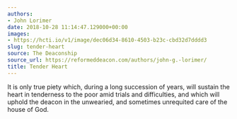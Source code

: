 ```yaml
---
authors:
- John Lorimer
date: 2018-10-28 11:14:47.129000+00:00
images:
- https://hcti.io/v1/image/dec06d34-8610-4503-b23c-cbd32d7dddd3
slug: tender-heart
source: The Deaconship
source_url: https://reformeddeacon.com/authors/john-g.-lorimer/
title: Tender Heart
---
```


It is only true piety which, during a long succession of years, will sustain the heart in tenderness to the poor amid trials and difficulties, and which will uphold the deacon in the unwearied, and sometimes unrequited care of the house of God.